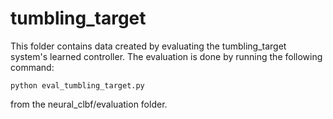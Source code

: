 # tumbling_target

This folder contains data created by evaluating the tumbling_target system's 
learned controller. The evaluation is done by running the following command:

```python eval_tumbling_target.py```

from the neural_clbf/evaluation folder.